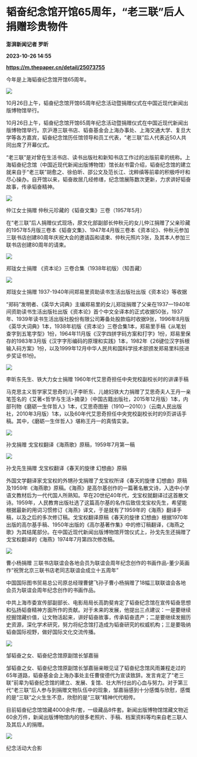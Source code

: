 # 韬奋纪念馆开馆65周年，“老三联”后人捐赠珍贵物件
**澎湃新闻记者 罗昕**

**2023-10-26 14:55**

**https://m.thepaper.cn/detail/25073755**

今年是上海韬奋纪念馆开馆65周年。

![](https://imagecloud.thepaper.cn/thepaper/image/275/794/54.jpeg)

10月26日上午，韬奋纪念馆开馆65周年纪念活动暨捐赠仪式在中国近现代新闻出版博物馆举行。

10月26日上午，韬奋纪念馆开馆65周年纪念活动暨捐赠仪式在中国近现代新闻出版博物馆举行。京沪港三联书店、韬奋基金会上海办事处、上海交通大学、复旦大学等各方嘉宾，韬奋纪念馆历任馆领导和员工代表，“老三联”后人代表近50人共同出席了开幕仪式。

“老三联”是对曾在生活书店、读书出版社和新知书店工作过的出版前辈的统称。上海韬奋纪念馆（中国近现代新闻出版博物馆）馆长赵书雷介绍，韬奋纪念馆的建立就来自于“老三联”胡愈之、徐伯昕、邵公文及范长江、沈粹缜等前辈的积极呼吁和尽心操办。自开馆以来，韬奋故居几经修缮，纪念馆展陈数次更新，力求讲好韬奋故事，传承韬奋精神。

![](https://imagecloud.thepaper.cn/thepaper/image/275/794/130.jpeg)

仲江女士捐赠 仲秋元珍藏的《韬奋文集》三卷（1957年5月）

在“老三联”后人捐赠仪式现场，原文化部副部长仲秋元的女儿仲江捐赠了父亲珍藏的1957年5月版三卷本《韬奋文集》、1947年4月版三卷本《资本论》、仲秋元参加三联书店创建80周年庆祝大会的邀请函和请柬、仲秋元照片3张，及其本人参加三联书店创建80周年的请柬。

![](https://imagecloud.thepaper.cn/thepaper/image/275/794/132.jpeg)

郑珑女士捐赠 《资本论》三卷合集（1938年初版）（知吾藏）

![](https://imagecloud.thepaper.cn/thepaper/image/275/794/131.jpeg)

郑珑女士捐赠 1937-1940年间郑易里资助读书生活出版社出版《资本论》等收据

“郑码”发明者、《英华大词典》主编郑易里的女儿郑珑捐赠了父亲在1937—1940年间资助读书生活出版社出版《资本论》首个中文全译本的正式收据50张，1937年、1939年读书生活出版社股份有限公司筹备处股款临时收据9张，1996年8月版《英华大词典》1本，1938年初版《资本论》三卷合集1本，郑易里手稿《从笔划查字到五笔字型》1份，1964年11月版《汉字四拼字码方案和打字》1份，郑易里保存的1983年3月版《汉字字形编码的原理和实践》1本，1982年《26键位汉字拆根输入码方案》1份，以及1999年12月中华人民共和国科学技术部颁发郑易里科技进步奖证书1份。

![](https://imagecloud.thepaper.cn/thepaper/image/275/794/129.jpeg)

李昕东先生、铁大力女士捐赠 1960年代艾思奇担任中央党校副校长时的讲课手稿

马克思主义哲学家艾思奇的儿子李昕东、儿媳妇铁大力捐赠了艾思奇夫人王丹一亲笔签名的《艾著<哲学与生活>摘录》（中国古籍出版社，2015年12月版）1本，内部刊物《磨砺一生伴哲人》1本，《艾思奇图册（1910—2010）》（云南人民出版社，2010年3月版）1本，以及60年代艾思奇担任中央党校副校长时的9页讲话手稿。其中，《磨砺一生伴哲人》堪称王丹一的真情实录。

![](https://imagecloud.thepaper.cn/thepaper/image/275/794/125.jpeg)

孙戈捐赠 戈宝权翻译《海燕歌》原稿，1959年7月第一稿

![](https://imagecloud.thepaper.cn/thepaper/image/275/794/133.jpeg)

孙戈先生捐赠 戈宝权翻译《春天的旋律 幻想曲》原稿

外国文学翻译家戈宝权的外甥孙戈捐赠了戈宝权所译《春天的旋律 幻想曲》原稿及1959年《海燕歌》原稿。《海燕》是高尔基创作的一篇著名散文诗，入选中小学语文教材后为一代代国人所熟知。早在20世纪40年代，戈宝权就翻译过这首散文诗。1959年，人民教育出版社选了这篇高尔基的名作后致信戈宝权先生，希望能根据最新的用词习惯修订《海燕》译文，于是就有了1959年的《海燕》翻译手稿，以及之后的多次修订稿。戈宝权翻译原稿《春天的旋律 幻想曲》根据1970年出版的高尔基手稿、1950年出版的《高尔基著作集》中的修订稿翻译，《海燕之歌》为其结尾部分。在中国近现代新闻出版博物馆开馆仪式上，孙戈先生还捐赠了戈宝权翻译的《海燕》1974年7月第四次修改稿。

![](https://imagecloud.thepaper.cn/thepaper/image/275/794/127.jpeg)

曹小杨捐赠 三联书店联谊会各地会员为联谊会周年纪念创作的书画作品-董少英画作“祝贺北京三联书店老同志联谊会成立十五周年”

中国国际图书贸易总公司原总经理曹健飞孙子曹小杨捐赠了18幅三联联谊会各地会员为联谊会周年纪念创作的书画作品。

中共上海市委宣传部副部长、电影局局长高韵斐肯定了韬奋纪念馆在宣传韬奋思想和弘扬韬奋精神方面所作的贡献。对于未来的发展，他提出三点建议：一是要继续挖掘馆藏价值，让文物活起来，讲好韬奋故事，传承韬奋遗产；二是要继续发掘历史资源，深化学术研究，努力将纪念馆打造成为韬奋研究的权威机构；三是要吸纳韬奋国际视野，做好国际文化交流传播。

![](https://imagecloud.thepaper.cn/thepaper/image/275/794/56.jpeg)

邹韬奋之女、韬奋纪念馆原副馆长邹嘉骊

邹韬奋之女、韬奋纪念馆原副馆长邹嘉骊亲眼见证了韬奋纪念馆风雨兼程走过的65年道路，韬奋基金会上海办事处主任曹俊德代为宣读致辞。发言肯定了“老三联”前辈为韬奋纪念馆的建立、发展、复馆、壮大所付出的心血与努力。对于第三代“老三联”后人参与到捐赠文物队伍中的现象，邹嘉骊感到十分感慨与欣慰，感慨的是“三联”之火生生不息，欣慰的是“三联”精神代代相传。

目前韬奋纪念馆馆藏4000余件/套，一级藏品8件套。新闻出版博物馆馆藏文物近60余万件，新闻出版博物馆内的很多老照片、手稿、档案资料等均来自老三联人及其后人的捐赠。

![](https://imagecloud.thepaper.cn/thepaper/image/275/794/55.jpeg)

纪念活动大合影